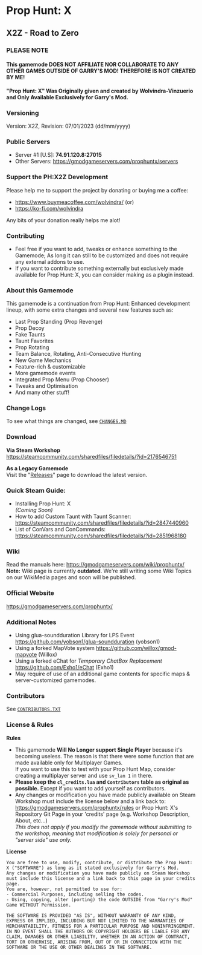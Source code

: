 # Prop Hunt: X
## X2Z - Road to Zero

### PLEASE NOTE
#### This gamemode DOES NOT AFFILIATE NOR COLLABORATE TO ANY OTHER GAMES OUTSIDE OF GARRY'S MOD! THEREFORE IS NOT CREATED BY ME!

**"Prop Hunt: X" Was Originally given and created by Wolvindra-Vinzuerio and Only Available Exclusively for Garry's Mod.**

### Versioning
Version: X2Z, Revision: 07/01/2023 (dd/mm/yyyy)

### Public Servers
- Server #1 [U.S]: **74.91.120.8:27015**
- Other Servers: https://gmodgameservers.com/prophuntx/servers

### Support the PH:X2Z Development
Please help me to support the project by donating or buying me a coffee:

- https://www.buymeacoffee.com/wolvindra/ (or)
- https://ko-fi.com/wolvindra

Any bits of your donation really helps me alot!

### Contributing
- Feel free if you want to add, tweaks or enhance something to the Gamemode;
As long it can still to be customized and does not require any external addons to use.
- If you want to contribute something externally but exclusively made available for Prop Hunt: X, you can consider
making as a plugin instead.

### About this Gamemode
This gamemode is a continuation from Prop Hunt: Enhanced development lineup,
with some extra changes and several new features such as:

- Last Prop Standing (Prop Revenge)
- Prop Decoy
- Fake Taunts
- Taunt Favorites
- Prop Rotating
- Team Balance, Rotating, Anti-Consecutive Hunting
- New Game Mechanics
- Feature-rich & customizable
- More gamemode events
- Integrated Prop Menu (Prop Chooser)
- Tweaks and Optimisation
- And many other stuff!

### Change Logs
To see what things are changed, see [`CHANGES.MD`](/CHANGES.MD)

### Download
**Via Steam Workshop**  
https://steamcommunity.com/sharedfiles/filedetails/?id=2176546751

**As a Legacy Gamemode**  
Visit the "[Releases](https://github.com/Wolvin-NET/prophuntx/releases)" page to download the latest version.

### Quick Steam Guide:
- Installing Prop Hunt: X  
_(Coming Soon)_
- How to add Custom Taunt with Taunt Scanner:  
https://steamcommunity.com/sharedfiles/filedetails/?id=2847440960
- List of ConVars and ConCommands:  
https://steamcommunity.com/sharedfiles/filedetails/?id=2851968180

### Wiki
Read the manuals here: https://gmodgameservers.com/wiki/prophuntx/  
**Note:** Wiki page is currently **outdated**. We're still writing some Wiki Topics on our WikiMedia pages and soon will be published.

### Official Website
https://gmodgameservers.com/prophuntx/

### Additional Notes
- Using glua-soundduration Library for LPS Event
https://github.com/yobson1/glua-soundduration (yobson1)
- Using a forked MapVote system
https://github.com/willox/gmod-mapvote (Willox)
- Using a forked eChat for _Temporary ChatBox Replacement_
https://github.com/Exho1/eChat (Exho1)
- May require of use of an additional game contents for specific maps & server-customized gamemodes.

### Contributors
See [`CONTRIBUTORS.TXT`](/CONTRIBUTORS.TXT)

### License & Rules

**Rules**
- This gamemode **Will No Longer support Single Player** because it's becoming useless. The reason is that there were some function that are made available only for Multiplayer Games.  
If you want to use this to test with your Prop Hunt Map, consider creating a multiplayer server and use `sv_lan 1` in there.
- **Please keep the `cl_credits.lua` and `Contributors` table as original as possible.** Except if you want to add yourself as contributors.
- Any changes or modification you have made publicly available on Steam Workshop must include the license below and a link back to: https://gmodgameservers.com/prophuntx/rules or Prop Hunt: X's Repository Git Page
in your 'credits' page (e.g. Workshop Description, About, etc...)  
_This does not apply if you modify the gamemode without submitting to the workshop, meaning that modification is solely for personal or "server side" use only._

**License**

```
You are free to use, modify, contribute, or distribute the Prop Hunt: X ("SOFTWARE") as long as it stated exclusively for Garry's Mod.
Any changes or modification you have made publicly on Steam Workshop must include this license and a link back to this page in your credits page.
You are, however, not permitted to use for:
- Commercial Purposes, including selling the codes.
- Using, copying, alter (porting) the code OUTSIDE from "Garry's Mod" Game WITHOUT Permission.

THE SOFTWARE IS PROVIDED "AS IS", WITHOUT WARRANTY OF ANY KIND, EXPRESS OR IMPLIED, INCLUDING BUT NOT LIMITED TO THE WARRANTIES OF MERCHANTABILITY, FITNESS FOR A PARTICULAR PURPOSE AND NONINFRINGEMENT.
IN NO EVENT SHALL THE AUTHORS OR COPYRIGHT HOLDERS BE LIABLE FOR ANY CLAIM, DAMAGES OR OTHER LIABILITY, WHETHER IN AN ACTION OF CONTRACT, TORT OR OTHERWISE, ARISING FROM, OUT OF OR IN CONNECTION WITH THE SOFTWARE OR THE USE OR OTHER DEALINGS IN THE SOFTWARE.
```